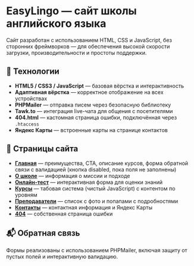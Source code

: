 # EasyLingo — сайт школы английского языка

Сайт разработан с использованием HTML, CSS и JavaScript, без сторонних фреймворков — для обеспечения высокой скорости загрузки, производительности и простоты поддержки.

## 🔧 Технологии

- **HTML5 / CSS3 / JavaScript** — базовая вёрстка и интерактивность
- **Адаптивная вёрстка** — корректное отображение на всех устройствах
- **PHPMailer** — отправка писем через безопасную библиотеку
- **Tawk.to** — интеграция live-чата для общения с посетителями
- **404.html** — кастомная страница ошибки, подключённая через `.htaccess`
- **Яндекс Карты** — встроенные карты на странице контактов

## 📄 Страницы сайта

- **[Главная](https://wave-test.ru)** — преимущества, CTA, описание курсов, форма обратной связи с валидацией (кнопка disabled, пока поля не заполнены)
- **[О школе](https://wave-test.ru/about.html)** — информация о миссии и подходе
- **[Онлайн-тест](https://wave-test.ru/test.html)** — интерактивная форма для оценки знаний
- **[Курсы](https://wave-test.ru/courses.html)** — табовая система (чистый JavaScript) с контентом по уровням
- **[Преподаватели](https://wave-test.ru/teachers.html)** — список с фото и попапами с подробностями
- **[Контакты](https://wave-test.ru/contacts.html)** — контактная информация и Яндекс Карты
- **[404](https://wave-test.ru/404.html)** — собственная страница ошибки

## 📬 Обратная связь

Формы реализованы с использованием PHPMailer, включая защиту от пустых полей и интерактивную валидацию.
